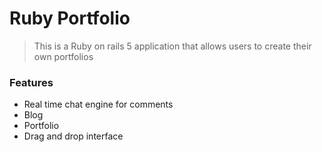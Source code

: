 # Ruby Portfolio

> This is a Ruby on rails 5 application that allows users to create their own portfolios

### Features

- Real time chat engine for comments
- Blog 
- Portfolio
- Drag and drop interface


